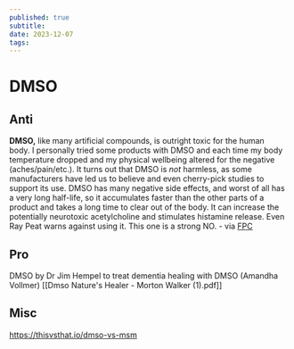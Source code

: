 ```yaml
---
published: true
subtitle:
date: 2023-12-07
tags: 
---
```


# DMSO

## Anti
**DMSO,** like many artificial compounds, is outright toxic for the human body. I personally tried some products with DMSO and each time my body temperature dropped and my physical wellbeing altered for the negative (aches/pain/etc.). It turns out that DMSO is _not_ harmless, as some manufacturers have led us to believe and even cherry-pick studies to support its use. DMSO has many negative side effects, and worst of all has a very long half-life, so it accumulates faster than the other parts of a product and takes a long time to clear out of the body. It can increase the potentially neurotoxic acetylcholine and stimulates histamine release. Even Ray Peat warns against using it. This one is a strong NO. - via [FPC](https://www.fuckportioncontrol.com/blog/2017/3/18/supplement-guide)

## Pro
DMSO by Dr Jim Hempel to treat dementia
healing with DMSO (Amandha Vollmer)
[[Dmso Nature's Healer - Morton Walker (1).pdf]]

## Misc
https://thisvsthat.io/dmso-vs-msm